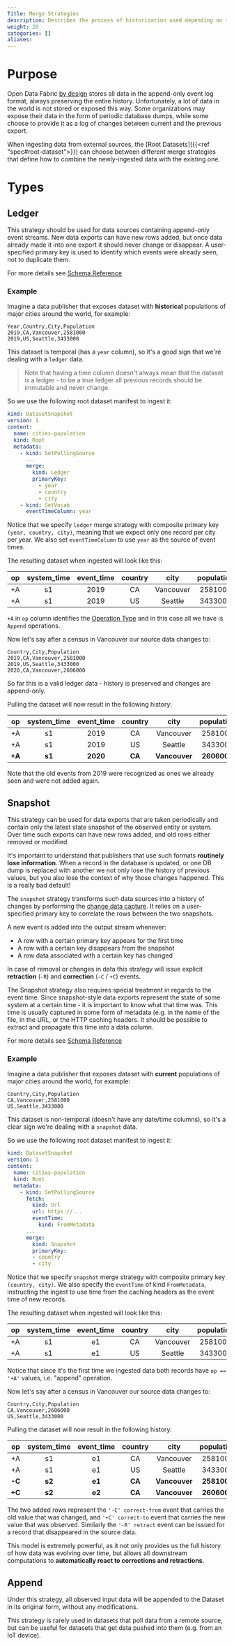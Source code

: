 ```yaml
---
Title: Merge Strategies
description: Describes the process of historization used depending on the nature of source data
weight: 20
categories: []
aliases:
---
```


# Purpose

Open Data Fabric [by design](https://github.com/kamu-data/open-data-fabric/blob/master/open-data-fabric.md#nature-of-data) stores all data in the append-only event log format, always preserving the entire history. Unfortunately, a lot of data in the world is not stored or exposed this way. Some organizations may expose their data in the form of periodic database dumps, while some choose to provide it as a log of changes between current and the previous export.

When ingesting data from external sources, the [Root Datasets]({{<ref "spec#root-dataset">}}) can choose between different merge strategies that define how to combine the newly-ingested data with the existing one.

# Types

## Ledger
This strategy should be used for data sources containing append-only event streams. New data exports can have new rows added, but once data already made it into one export it should never change or disappear. A user-specified primary key is used to identify which events were already seen, not to duplicate them.

For more details see [Schema Reference](https://github.com/kamu-data/open-data-fabric/blob/master/open-data-fabric.md#mergestrategy-schema)

<!-- TODO: Describe what happens if historical records were modified by the publisher --->

### Example <!-- omit in toc -->

Imagine a data publisher that exposes dataset with **historical** populations of major cities around the world, for example:

```csv
Year,Country,City,Population
2019,CA,Vancouver,2581000
2019,US,Seattle,3433000
```

This dataset is temporal (has a `year` column), so it's a good sign that we're dealing with a `ledger` data.

> Note that having a time column doesn't always mean that the dataset is a ledger - to be a true ledger all previous records should be immutable and never change.

So we use the following root dataset manifest to ingest it:

```yaml
kind: DatasetSnapshot
version: 1
content:
  name: cities-population
  kind: Root
  metadata:
    - kind: SetPollingSource
      ...
      merge:
        kind: Ledger
        primaryKey:
          - year
          - country
          - city
    - kind: SetVocab
      eventTimeColumn: year
```

Notice that we specify `ledger` merge strategy with composite primary key `(year, country, city)`, meaning that we expect only one record per city per year. We also set `eventTimeColumn` to use `year` as the source of event times.

The resulting dataset when ingested will look like this:

|  op   | system_time | event_time | country |   city    | population |
| :---: | :---------: | :--------: | :-----: | :-------: | :--------: |
|  +A   |     s1      |    2019    |   CA    | Vancouver |  2581000   |
|  +A   |     s1      |    2019    |   US    |  Seattle  |  3433000   |

`+A` in `op` column identifies the [Operation Type](https://github.com/open-data-fabric/open-data-fabric/blob/master/open-data-fabric.md#operation-type) and in this case all we have is `Append` operations.

Now let's say after a census in Vancouver our source data changes to:

```csv
Country,City,Population
2019,CA,Vancouver,2581000
2019,US,Seattle,3433000
2020,CA,Vancouver,2606000
```

So far this is a valid ledger data - history is preserved and changes are append-only.

Pulling the dataset will now result in the following history:

|   op   | system_time | event_time | country |     city      | population  |
| :----: | :---------: | :--------: | :-----: | :-----------: | :---------: |
|   +A   |     s1      |    2019    |   CA    |   Vancouver   |   2581000   |
|   +A   |     s1      |    2019    |   US    |    Seattle    |   3433000   |
| **+A** |   **s1**    |  **2020**  | **CA**  | **Vancouver** | **2606000** |

Note that the old events from 2019 were recognized as ones we already seen and were not added again.

## Snapshot
This strategy can be used for data exports that are taken periodically and contain only the latest state snapshot of the observed entity or system. Over time such exports can have new rows added, and old rows either removed or modified.

It's important to understand that publishers that use such formats **routinely lose information**. When a record in the database is updated, or one DB dump is replaced with another we not only lose the history of previous values, but you also lose the context of why those changes happened. This is a really bad default!

The `snapshot` strategy transforms such data sources into a history of changes by performing the [change data capture](https://en.wikipedia.org/wiki/Change_data_capture). It relies on a user-specified primary key to correlate the rows between the two snapshots.

A new event is added into the output stream whenever:

- A row with a certain primary key appears for the first time
- A row with a certain key disappears from the snapshot
- A row data associated with a certain key has changed

In case of removal or changes in data this strategy will issue explicit **retraction** (`-R`) and **correction** (`-C` / `+C`) events.

The Snapshot strategy also requires special treatment in regards to the event time. Since snapshot-style data exports represent the state of some system at a certain time - it is important to know what that time was. This time is usually captured in some form of metadata (e.g. in the name of the file, in the URL, or the HTTP caching headers. It should be possible to extract and propagate this time into a data column.

<!-- TODO: Describe event time sources --->

For more details see [Schema Reference](https://github.com/kamu-data/open-data-fabric/blob/master/open-data-fabric.md#mergestrategy-schema)

### Example <!-- omit in toc -->

Imagine a data publisher that exposes dataset with **current** populations of major cities around the world, for example:

```csv
Country,City,Population
CA,Vancouver,2581000
US,Seattle,3433000
```

This dataset is non-temporal (doesn't have any date/time columns), so it's a clear sign we're dealing with a `snapshot` data.

So we use the following root dataset manifest to ingest it:

```yaml
kind: DatasetSnapshot
version: 1
content:
  name: cities-population
  kind: Root
  metadata:
    - kind: SetPollingSource
      fetch:
        kind: Url
        url: https://...
        eventTime:
          kind: FromMetadata
      ...
      merge:
        kind: Snapshot
        primaryKey:
        - country
        - city
```

Notice that we specify `snapshot` merge strategy with composite primary key `(country, city)`. We also specify the `eventTime` of kind `FromMetadata`, instructing the ingest to use time from the caching headers as the event time of new records.

The resulting dataset when ingested will look like this:

|  op   | system_time | event_time | country |   city    | population |
| :---: | :---------: | :--------: | :-----: | :-------: | :--------: |
|  +A   |     s1      |     e1     |   CA    | Vancouver |  2581000   |
|  +A   |     s1      |     e1     |   US    |  Seattle  |  3433000   |

Notice that since it's the first time we ingested data both records have `op == '+A'` values, i.e. "append" operation.

Now let's say after a census in Vancouver our source data changes to:

```csv
Country,City,Population
CA,Vancouver,2606000
US,Seattle,3433000
```

Pulling the dataset will now result in the following history:

|   op   | system_time | event_time | country |     city      | population  |
| :----: | :---------: | :--------: | :-----: | :-----------: | :---------: |
|   +A   |     s1      |     e1     |   CA    |   Vancouver   |   2581000   |
|   +A   |     s1      |     e1     |   US    |    Seattle    |   3433000   |
| **-C** |   **s2**    |   **e1**   | **CA**  | **Vancouver** | **2581000** |
| **+C** |   **s2**    |   **e2**   | **CA**  | **Vancouver** | **2606000** |

The two added rows represent the `'-C' correct-from` event that carries the old value that was changed, and `'+C' correct-to` event that carries the new value that was observed. Similarly the `'-R' retract` event can be issued for a record that disappeared in the source data.

This model is extremely powerful, as it not only provides us the full history of how data was evolving over time, but allows all downstream computations to **automatically react to corrections and retractions**.


## Append
Under this strategy, all observed input data will be appended to the Dataset in its original form, without any modifications.

This strategy is rarely used in datasets that poll data from a remote source, but can be useful for datasets that get data pushed into them (e.g. from an IoT device).
